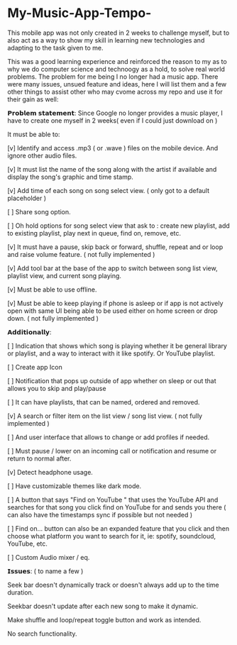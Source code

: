 # My-Music-App-Tempo-
This mobile app was not only created in 2 weeks to challenge myself, but to also act as a way to show my skill in learning new technologies and adapting to the task given to me.

This was a good learning experience and reinforced the reason to my as to why we do computer science and technoogy as a hold, to solve real world problems. The problem for me being I no longer had a music app. There were many issues, unsued feature and ideas, here I will list them and a few other things to assist other who may cvome across my repo and use it for their gain as well:

𝗣𝗿𝗼𝗯𝗹𝗲𝗺 𝘀𝘁𝗮𝘁𝗲𝗺𝗲𝗻𝘁: Since Google no longer provides a music player, I have to create one myself in 2 weeks( even if I could just download on )

It must be able to:

[v] Identify and access .mp3 ( or .wave ) files on the mobile device. And ignore other audio files.

[v] It must list the name of the song along with the artist if available and display the song's graphic and time stamp.

[v] Add time of each song on song select view. ( only got to a default placeholder )

[  ] Share song option.

[  ] Oh hold options for song select view that ask to : create new playlist, add to existing playlist, play next in queue, find on, remove, etc.

[v] It must have a pause, skip back or forward, shuffle, repeat and or loop and raise volume feature. ( not fully implemented )

[v] Add tool bar at the base of the app to switch between song list view, playlist view, and current song playing.

[v] Must be able to use offline.

[v] Must be able to keep playing if phone is asleep or if app is not actively open with same UI being able to be used either on home screen or drop down. ( not fully implemented )

𝗔𝗱𝗱𝗶𝘁𝗶𝗼𝗻𝗮𝗹𝗹𝘆:

[  ] Indication that shows which song is playing whether it be general library or playlist, and a way to interact with it like spotify. Or YouTube playlist.

[  ] Create app Icon

[  ] Notification that pops up outside of app whether on sleep or out that allows you to skip and play/pause

[  ] It can have playlists, that can be named, ordered and removed.

[v] A search or filter item on the list view / song list view. ( not fully implemented )

[  ] And user interface that allows to change or add profiles if needed.

[  ] Must pause / lower on an incoming call or notification and resume or return to normal after.

[v] Detect headphone usage.

[  ] Have customizable themes like dark mode.

[  ] A button that says "Find on YouTube " that uses the YouTube API and searches for that song you click find on YouTube for and sends you there ( can also have the timestamps sync if possible  but not needed )

[  ] Find on... button can also be an expanded feature that you click and then choose what platform you want to search for it, ie: spotify, soundcloud, YouTube, etc.

[  ] Custom Audio mixer / eq.

𝗜𝘀𝘀𝘂𝗲𝘀: ( to name a few )

Seek bar doesn't dynamically track or doesn't always add up to the time duration.

Seekbar doesn't update after each new song to make it dynamic.

Make shuffle and loop/repeat toggle button and work as intended.

No search functionality.
